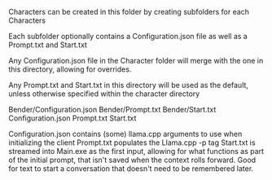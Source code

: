 Characters can be created in this folder by creating subfolders for each Characters

Each subfolder optionally contains a Configuration.json file as well as a Prompt.txt and Start.txt

Any Configuration.json file in the Character folder will merge with the one in this directory, allowing for overrides. 

Any Prompt.txt and Start.txt in this directory will be used as the default, unless otherwise specified within the character directory

Bender/Configuration.json
Bender/Prompt.txt
Bender/Start.txt
Configuration.json
Prompt.txt
Start.txt

Configuration.json contains (some) llama.cpp arguments to use when initializing the client
Prompt.txt populates the Llama.cpp -p tag
Start.txt is streamed into Main.exe as the first input, allowing for what functions as part of the initial prompt, that isn't saved when the context rolls forward. Good for text to start a conversation that doesn't need to be remembered later.